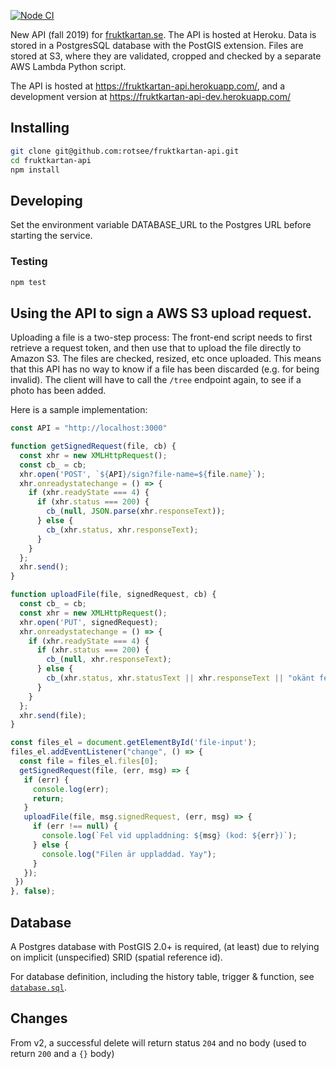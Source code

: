 [![Node CI](https://github.com/fruktkartan/fruktkartan-api/workflows/Node%20CI/badge.svg)](https://github.com/fruktkartan/fruktkartan-api/actions)

New API (fall 2019) for [fruktkartan.se](http://fruktkartan.se). The API is
hosted at Heroku. Data is stored in a PostgresSQL database with the PostGIS
extension. Files are stored at S3, where they are validated, cropped and
checked by a separate AWS Lambda Python script.

The API is hosted at https://fruktkartan-api.herokuapp.com/, and a development version at https://fruktkartan-api-dev.herokuapp.com/

## Installing

```sh
git clone git@github.com:rotsee/fruktkartan-api.git
cd fruktkartan-api
npm install
```

## Developing

Set the environment variable DATABASE_URL to the Postgres URL before starting
the service.

### Testing

```sh
npm test
```

## Using the API to sign a AWS S3 upload request.

Uploading a file is a two-step process: The front-end script needs to first
retrieve a request token, and then use that to upload the file directly to
Amazon S3. The files are checked, resized, etc once uploaded. This means that
this API has no way to know if a file has been discarded (e.g. for being
invalid). The client will have to call the `/tree` endpoint again, to see if a
photo has been added.

Here is a sample implementation:

```javascript
const API = "http://localhost:3000"

function getSignedRequest(file, cb) {
  const xhr = new XMLHttpRequest();
  const cb_ = cb;
  xhr.open('POST', `${API}/sign?file-name=${file.name}`);
  xhr.onreadystatechange = () => {
    if (xhr.readyState === 4) {
      if (xhr.status === 200) {
        cb_(null, JSON.parse(xhr.responseText));
      } else {
        cb_(xhr.status, xhr.responseText);
      }
    }
  };
  xhr.send();
}

function uploadFile(file, signedRequest, cb) {
  const cb_ = cb;
  const xhr = new XMLHttpRequest();
  xhr.open('PUT', signedRequest);
  xhr.onreadystatechange = () => {
    if (xhr.readyState === 4) {
      if (xhr.status === 200) {
        cb_(null, xhr.responseText);
      } else {
        cb_(xhr.status, xhr.statusText || xhr.responseText || "okänt fel");
      }
    }
  };
  xhr.send(file);
}

const files_el = document.getElementById('file-input');
files_el.addEventListener("change", () => {
  const file = files_el.files[0];
  getSignedRequest(file, (err, msg) => {
   if (err) {
     console.log(err);
     return;
   }
   uploadFile(file, msg.signedRequest, (err, msg) => {
     if (err !== null) {
       console.log(`Fel vid uppladdning: ${msg} (kod: ${err})`);
     } else {
       console.log("Filen är uppladdad. Yay");
     }
   });
 })
}, false);
```

## Database

A Postgres database with PostGIS 2.0+ is required, (at least) due to relying on
implicit (unspecified) SRID (spatial reference id).

For database definition, including the history table, trigger & function, see
[`database.sql`](database.sql).

## Changes

From v2, a successful delete will return status `204` and no body (used to return `200` and a `{}` body)
